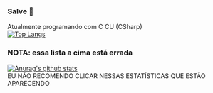 ### Salve 👋

Atualmente programando com C CU (CSharp)<br>
[![Top Langs](https://github-readme-stats.vercel.app/api/top-langs/?username=anuraghazra&langs_count=15&show_icons=true&theme=radical)](https://youtu.be/dQw4w9WgXcQ)
### NOTA: essa lista a cima está errada
[![Anurag's github stats](https://github-readme-stats.vercel.app/api?username=ChickChuck2&show_icons=true&theme=radical)](https://youtu.be/dQw4w9WgXcQ)
<br>
EU NÃO RECOMENDO CLICAR NESSAS ESTATÍSTICAS QUE ESTÃO APARECENDO
